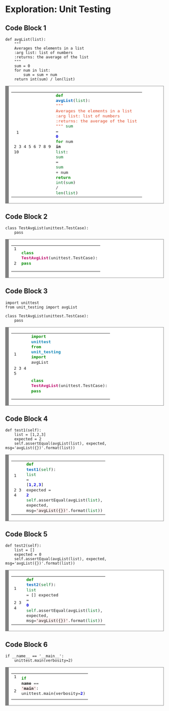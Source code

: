 # Exploration: Unit Testing
## Code Block 1
```
def avgList(list):
	"""
	Averages the elements in a list
	:arg list: list of numbers
	:returns: the average of the list
	"""
	sum = 0
	for num in list:
		sum = sum + num
	return int(sum) / len(list)
  ```
<!-- HTML generated using hilite.me --><div style="background: #ffffff; overflow:auto;width:auto;border:solid gray;border-width:.1em .1em .1em .8em;padding:.2em .6em;"><table><tr><td><pre style="margin: 0; line-height: 125%"> 1
 2
 3
 4
 5
 6
 7
 8
 9
10</pre></td><td><pre style="margin: 0; line-height: 125%"><span style="color: #008800; font-weight: bold">def</span> <span style="color: #0066BB; font-weight: bold">avgList</span>(<span style="color: #007020">list</span>):
	<span style="color: #DD4422">&quot;&quot;&quot;</span>
<span style="color: #DD4422">	Averages the elements in a list</span>
<span style="color: #DD4422">	:arg list: list of numbers</span>
<span style="color: #DD4422">	:returns: the average of the list</span>
<span style="color: #DD4422">	&quot;&quot;&quot;</span>
	<span style="color: #007020">sum</span> <span style="color: #333333">=</span> <span style="color: #0000DD; font-weight: bold">0</span>
	<span style="color: #008800; font-weight: bold">for</span> num <span style="color: #000000; font-weight: bold">in</span> <span style="color: #007020">list</span>:
		<span style="color: #007020">sum</span> <span style="color: #333333">=</span> <span style="color: #007020">sum</span> <span style="color: #333333">+</span> num
	<span style="color: #008800; font-weight: bold">return</span> <span style="color: #007020">int</span>(<span style="color: #007020">sum</span>) <span style="color: #333333">/</span> <span style="color: #007020">len</span>(<span style="color: #007020">list</span>)
</pre></td></tr></table></div>

## Code Block 2
```
class TestAvgList(unittest.TestCase):
	pass
  ```
<!-- HTML generated using hilite.me --><div style="background: #ffffff; overflow:auto;width:auto;border:solid gray;border-width:.1em .1em .1em .8em;padding:.2em .6em;"><table><tr><td><pre style="margin: 0; line-height: 125%">1
2</pre></td><td><pre style="margin: 0; line-height: 125%"><span style="color: #008800; font-weight: bold">class</span> <span style="color: #BB0066; font-weight: bold">TestAvgList</span>(unittest<span style="color: #333333">.</span>TestCase):
	<span style="color: #008800; font-weight: bold">pass</span>
</pre></td></tr></table></div>

## Code Block 3
```
import unittest
from unit_testing import avgList

class TestAvgList(unittest.TestCase):
	pass
```
<!-- HTML generated using hilite.me --><div style="background: #ffffff; overflow:auto;width:auto;border:solid gray;border-width:.1em .1em .1em .8em;padding:.2em .6em;"><table><tr><td><pre style="margin: 0; line-height: 125%">1
2
3
4
5</pre></td><td><pre style="margin: 0; line-height: 125%"><span style="color: #008800; font-weight: bold">import</span> <span style="color: #0e84b5; font-weight: bold">unittest</span>
<span style="color: #008800; font-weight: bold">from</span> <span style="color: #0e84b5; font-weight: bold">unit_testing</span> <span style="color: #008800; font-weight: bold">import</span> avgList

<span style="color: #008800; font-weight: bold">class</span> <span style="color: #BB0066; font-weight: bold">TestAvgList</span>(unittest<span style="color: #333333">.</span>TestCase):
	<span style="color: #008800; font-weight: bold">pass</span>
</pre></td></tr></table></div>

## Code Block 4
```
def test1(self):
	list = [1,2,3]
	expected = 2
	self.assertEqual(avgList(list), expected, msg='avgList({})'.format(list))
```
<!-- HTML generated using hilite.me --><div style="background: #ffffff; overflow:auto;width:auto;border:solid gray;border-width:.1em .1em .1em .8em;padding:.2em .6em;"><table><tr><td><pre style="margin: 0; line-height: 125%">1
2
3
4</pre></td><td><pre style="margin: 0; line-height: 125%"><span style="color: #008800; font-weight: bold">def</span> <span style="color: #0066BB; font-weight: bold">test1</span>(<span style="color: #007020">self</span>):
	<span style="color: #007020">list</span> <span style="color: #333333">=</span> [<span style="color: #0000DD; font-weight: bold">1</span>,<span style="color: #0000DD; font-weight: bold">2</span>,<span style="color: #0000DD; font-weight: bold">3</span>]
	expected <span style="color: #333333">=</span> <span style="color: #0000DD; font-weight: bold">2</span>
	<span style="color: #007020">self</span><span style="color: #333333">.</span>assertEqual(avgList(<span style="color: #007020">list</span>), expected, msg<span style="color: #333333">=</span><span style="background-color: #fff0f0">&#39;avgList({})&#39;</span><span style="color: #333333">.</span>format(<span style="color: #007020">list</span>))
</pre></td></tr></table></div>

## Code Block 5
```
def test2(self):
	list = []
	expected = 0
	self.assertEqual(avgList(list), expected, msg='avgList({})'.format(list))
```
<!-- HTML generated using hilite.me --><div style="background: #ffffff; overflow:auto;width:auto;border:solid gray;border-width:.1em .1em .1em .8em;padding:.2em .6em;"><table><tr><td><pre style="margin: 0; line-height: 125%">1
2
3
4</pre></td><td><pre style="margin: 0; line-height: 125%"><span style="color: #008800; font-weight: bold">def</span> <span style="color: #0066BB; font-weight: bold">test2</span>(<span style="color: #007020">self</span>):
	<span style="color: #007020">list</span> <span style="color: #333333">=</span> []
	expected <span style="color: #333333">=</span> <span style="color: #0000DD; font-weight: bold">0</span>
	<span style="color: #007020">self</span><span style="color: #333333">.</span>assertEqual(avgList(<span style="color: #007020">list</span>), expected, msg<span style="color: #333333">=</span><span style="background-color: #fff0f0">&#39;avgList({})&#39;</span><span style="color: #333333">.</span>format(<span style="color: #007020">list</span>))
</pre></td></tr></table></div>

## Code Block 6
```
if __name__ == '__main__':
	unittest.main(verbosity=2)
```
<!-- HTML generated using hilite.me --><div style="background: #ffffff; overflow:auto;width:auto;border:solid gray;border-width:.1em .1em .1em .8em;padding:.2em .6em;"><table><tr><td><pre style="margin: 0; line-height: 125%">1
2</pre></td><td><pre style="margin: 0; line-height: 125%"><span style="color: #008800; font-weight: bold">if</span> __name__ <span style="color: #333333">==</span> <span style="background-color: #fff0f0">&#39;__main__&#39;</span>:
	unittest<span style="color: #333333">.</span>main(verbosity<span style="color: #333333">=</span><span style="color: #0000DD; font-weight: bold">2</span>)
</pre></td></tr></table></div>
